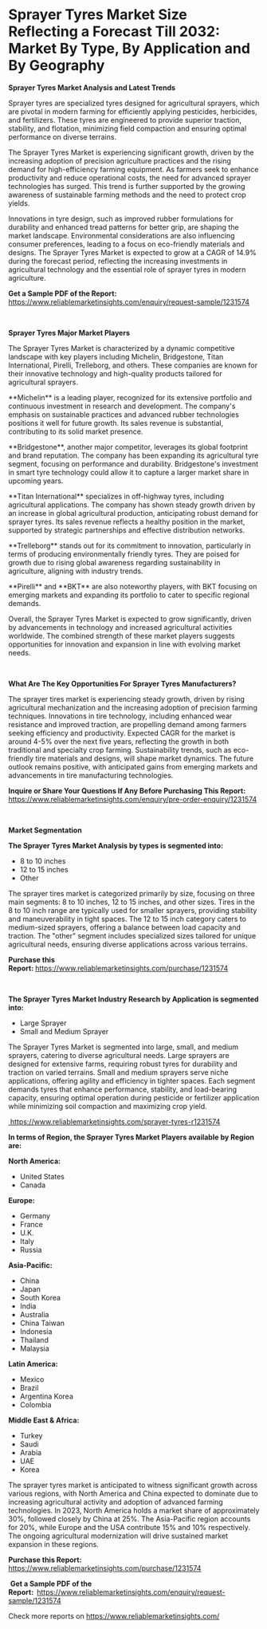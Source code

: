 <p><h1>Sprayer Tyres Market Size Reflecting a Forecast Till 2032: Market By Type, By Application and By Geography</h1></p><p><strong>Sprayer Tyres Market Analysis and Latest Trends</strong></p>
<p><p>Sprayer tyres are specialized tyres designed for agricultural sprayers, which are pivotal in modern farming for efficiently applying pesticides, herbicides, and fertilizers. These tyres are engineered to provide superior traction, stability, and flotation, minimizing field compaction and ensuring optimal performance on diverse terrains.</p><p>The Sprayer Tyres Market is experiencing significant growth, driven by the increasing adoption of precision agriculture practices and the rising demand for high-efficiency farming equipment. As farmers seek to enhance productivity and reduce operational costs, the need for advanced sprayer technologies has surged. This trend is further supported by the growing awareness of sustainable farming methods and the need to protect crop yields.</p><p>Innovations in tyre design, such as improved rubber formulations for durability and enhanced tread patterns for better grip, are shaping the market landscape. Environmental considerations are also influencing consumer preferences, leading to a focus on eco-friendly materials and designs. The Sprayer Tyres Market is expected to grow at a CAGR of 14.9% during the forecast period, reflecting the increasing investments in agricultural technology and the essential role of sprayer tyres in modern agriculture.</p></p>
<p><strong>Get a Sample PDF of the Report:&nbsp;</strong> <a href="https://www.reliablemarketinsights.com/enquiry/request-sample/1231574?utm_campaign=3526&utm_medium=2&utm_source=Github&utm_content=ia&utm_term=05042025&utm_id=sprayer-tyres">https://www.reliablemarketinsights.com/enquiry/request-sample/1231574</a></p>
<p>&nbsp;</p>
<p><strong>Sprayer Tyres Major Market Players</strong></p>
<p><p>The Sprayer Tyres Market is characterized by a dynamic competitive landscape with key players including Michelin, Bridgestone, Titan International, Pirelli, Trelleborg, and others. These companies are known for their innovative technology and high-quality products tailored for agricultural sprayers.</p><p>**Michelin** is a leading player, recognized for its extensive portfolio and continuous investment in research and development. The company's emphasis on sustainable practices and advanced rubber technologies positions it well for future growth. Its sales revenue is substantial, contributing to its solid market presence.</p><p>**Bridgestone**, another major competitor, leverages its global footprint and brand reputation. The company has been expanding its agricultural tyre segment, focusing on performance and durability. Bridgestone's investment in smart tyre technology could allow it to capture a larger market share in upcoming years.</p><p>**Titan International** specializes in off-highway tyres, including agricultural applications. The company has shown steady growth driven by an increase in global agricultural production, anticipating robust demand for sprayer tyres. Its sales revenue reflects a healthy position in the market, supported by strategic partnerships and effective distribution networks.</p><p>**Trelleborg** stands out for its commitment to innovation, particularly in terms of producing environmentally friendly tyres. They are poised for growth due to rising global awareness regarding sustainability in agriculture, aligning with industry trends. </p><p>**Pirelli** and **BKT** are also noteworthy players, with BKT focusing on emerging markets and expanding its portfolio to cater to specific regional demands. </p><p>Overall, the Sprayer Tyres Market is expected to grow significantly, driven by advancements in technology and increased agricultural activities worldwide. The combined strength of these market players suggests opportunities for innovation and expansion in line with evolving market needs.</p></p>
<p>&nbsp;</p>
<p><strong>What Are The Key Opportunities For Sprayer Tyres Manufacturers?</strong></p>
<p><p>The sprayer tires market is experiencing steady growth, driven by rising agricultural mechanization and the increasing adoption of precision farming techniques. Innovations in tire technology, including enhanced wear resistance and improved traction, are propelling demand among farmers seeking efficiency and productivity. Expected CAGR for the market is around 4-5% over the next five years, reflecting the growth in both traditional and specialty crop farming. Sustainability trends, such as eco-friendly tire materials and designs, will shape market dynamics. The future outlook remains positive, with anticipated gains from emerging markets and advancements in tire manufacturing technologies.</p></p>
<p><strong>Inquire or Share Your Questions If Any Before Purchasing This Report:</strong> <a href="https://www.reliablemarketinsights.com/enquiry/pre-order-enquiry/1231574?utm_campaign=3526&utm_medium=2&utm_source=Github&utm_content=ia&utm_term=05042025&utm_id=sprayer-tyres">https://www.reliablemarketinsights.com/enquiry/pre-order-enquiry/1231574</a></p>
<p>&nbsp;</p>
<p><strong>Market Segmentation</strong></p>
<p><strong>The Sprayer Tyres Market Analysis by types is segmented into:</strong></p>
<p><ul><li>8 to 10 inches</li><li>12 to 15 inches</li><li>Other</li></ul></p>
<p><p>The sprayer tires market is categorized primarily by size, focusing on three main segments: 8 to 10 inches, 12 to 15 inches, and other sizes. Tires in the 8 to 10 inch range are typically used for smaller sprayers, providing stability and maneuverability in tight spaces. The 12 to 15 inch category caters to medium-sized sprayers, offering a balance between load capacity and traction. The "other" segment includes specialized sizes tailored for unique agricultural needs, ensuring diverse applications across various terrains.</p></p>
<p><strong>Purchase this Report:&nbsp;</strong><a href="https://www.reliablemarketinsights.com/purchase/1231574?utm_campaign=3526&utm_medium=2&utm_source=Github&utm_content=ia&utm_term=05042025&utm_id=sprayer-tyres">https://www.reliablemarketinsights.com/purchase/1231574</a></p>
<p>&nbsp;</p>
<p><strong>The Sprayer Tyres Market Industry Research by Application is segmented into:</strong></p>
<p><ul><li>Large Sprayer</li><li>Small and Medium Sprayer</li></ul></p>
<p><p>The Sprayer Tyres Market is segmented into large, small, and medium sprayers, catering to diverse agricultural needs. Large sprayers are designed for extensive farms, requiring robust tyres for durability and traction on varied terrains. Small and medium sprayers serve niche applications, offering agility and efficiency in tighter spaces. Each segment demands tyres that enhance performance, stability, and load-bearing capacity, ensuring optimal operation during pesticide or fertilizer application while minimizing soil compaction and maximizing crop yield.</p></p>
<p><a href="https://www.reliablemarketinsights.com/sprayer-tyres-r1231574?utm_campaign=3526&utm_medium=2&utm_source=Github&utm_content=ia&utm_term=05042025&utm_id=sprayer-tyres">&nbsp;https://www.reliablemarketinsights.com/sprayer-tyres-r1231574</a></p>
<p><strong>In terms of Region, the Sprayer Tyres Market Players available by Region are:</strong></p>
<p>
    <p> <strong> North America: </strong>
        <ul>
            <li>United States</li>
            <li>Canada</li>
        </ul>
        </p> 
    <p> <strong> Europe: </strong>
        <ul>
            <li>Germany</li>
            <li>France</li>
            <li>U.K.</li>
            <li>Italy</li>
            <li>Russia</li>
        </ul>
        </p> 
    <p> <strong> Asia-Pacific: </strong>
        <ul>
            <li>China</li>
            <li>Japan</li>
            <li>South Korea</li>
            <li>India</li>
            <li>Australia</li>
            <li>China Taiwan</li>
            <li>Indonesia</li>
            <li>Thailand</li>
            <li>Malaysia</li>
        </ul>
        </p> 
    <p> <strong> Latin America: </strong>
        <ul>
            <li>Mexico</li>
            <li>Brazil</li>
            <li>Argentina Korea</li>
            <li>Colombia</li>
        </ul>
        </p> 
    <p> <strong> Middle East & Africa: </strong>
        <ul>
            <li>Turkey</li>
            <li>Saudi</li>
            <li>Arabia</li>
            <li>UAE</li>
            <li>Korea</li>
        </ul>
    </p>
    </p>
<p><p>The sprayer tyres market is anticipated to witness significant growth across various regions, with North America and China expected to dominate due to increasing agricultural activity and adoption of advanced farming technologies. In 2023, North America holds a market share of approximately 30%, followed closely by China at 25%. The Asia-Pacific region accounts for 20%, while Europe and the USA contribute 15% and 10% respectively. The ongoing agricultural modernization will drive sustained market expansion in these regions.</p></p>
<p><strong>Purchase this Report: </strong><a href="https://www.reliablemarketinsights.com/purchase/1231574?utm_campaign=3526&utm_medium=2&utm_source=Github&utm_content=ia&utm_term=05042025&utm_id=sprayer-tyres">https://www.reliablemarketinsights.com/purchase/1231574</a></p>
<p>&nbsp;<strong>Get a Sample PDF of the Report:&nbsp;&nbsp;</strong><a href="https://www.reliablemarketinsights.com/enquiry/request-sample/1231574?utm_campaign=3526&utm_medium=2&utm_source=Github&utm_content=ia&utm_term=05042025&utm_id=sprayer-tyres">https://www.reliablemarketinsights.com/enquiry/request-sample/1231574</a></p>
<p><strong></strong></p>
<p>Check more reports on <a href="https://www.reliablemarketinsights.com/?utm_campaign=3526&utm_medium=2&utm_source=Github&utm_content=ia&utm_term=05042025&utm_id=sprayer-tyres">https://www.reliablemarketinsights.com/</a></p>